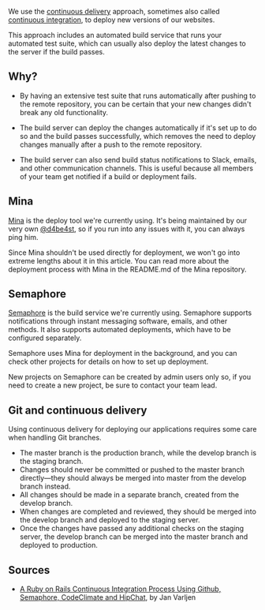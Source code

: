 We use the [continuous delivery](https://en.wikipedia.org/wiki/Continuous_delivery)
approach, sometimes also called [continuous integration](https://en.wikipedia.org/wiki/Continuous_integration), to deploy new versions of our websites.

This approach includes an automated build service that runs your automated test
suite, which can usually also deploy the latest changes to the server if the
build passes.

## Why?

* By having an extensive test suite that runs automatically after pushing to the
  remote repository, you can be certain that your new changes didn't break any
  old functionality.

* The build server can deploy the changes automatically if it's set up to do so
  and the build passes successfully, which removes the need to deploy changes
  manually after a push to the remote repository.

* The build server can also send build status notifications to Slack, emails, and
  other communication channels. This is useful because all members of your
  team get notified if a build or deployment fails.

## Mina

[Mina](https://github.com/mina-deploy/mina) is the deploy tool we're currently
using. It's being maintained by our very own [@d4be4st](https://github.com/d4be4st/), so if you run into any issues with it, you can always ping him.

Since Mina shouldn't be used directly for deployment, we won't go into extreme lengths about it in this article. You can read more about the deployment process with Mina in the README.md of the Mina repository.

## Semaphore

[Semaphore](http://www.semaphoreci.com) is the build service we're currently
using. Semaphore supports notifications through instant messaging software,
emails, and other methods. It also supports automated deployments, which have to
be configured separately.

Semaphore uses Mina for deployment in the background, and you can check other
projects for details on how to set up deployment.

New projects on Semaphore can be created by admin users only so, if you need to
create a new project, be sure to contact your team lead.

## Git and continuous delivery

Using continuous delivery for deploying our applications requires some care when
handling Git branches.

* The master branch is the production branch, while the develop branch is the
  staging branch.
* Changes should never be committed or pushed to the master branch directly—they should always be merged into master from the develop branch instead.
* All changes should be made in a separate branch, created from the develop
  branch.
* When changes are completed and reviewed, they should be merged into the
  develop branch and deployed to the staging server.
* Once the changes have passed any additional checks on the staging server, the
  develop branch can be merged into the master branch and deployed to production.

## Sources
* [A Ruby on Rails Continuous Integration Process Using Github, Semaphore,
CodeClimate and
HipChat](https://infinum.co/the-capsized-eight/articles/a-ruby-on-rails-continous-integration-process-using-semaphore-github-codeclimate-and-hipchat), by Jan Varljen
